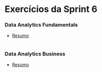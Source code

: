 #
# Exercícios da Sprint 6

###  Data Analytics Fundamentals

- [Resumo](https://github.com/catarwnalud/pbCompass/blob/master/sprint_6/exercicios/resumoAnalyticsFund.md) 

#

###  Data Analytics Business

- [Resumo](https://github.com/catarwnalud/pbCompass/blob/master/sprint_6/exercicios/resumoAnalyticsBusiness.md) 

#